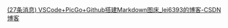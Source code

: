 [(27条消息) VSCode+PicGo+Github搭建Markdown图床_lei6393的博客-CSDN博客](https://blog.csdn.net/qq_35621494/article/details/106432399)
